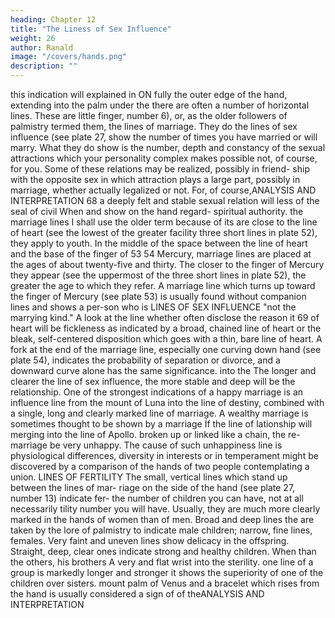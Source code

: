 ```yaml
---
heading: Chapter 12
title: "The Liness of Sex Influence"
weight: 26
author: Ranald
image: "/covers/hands.png"
description: ""
---
```



this indication will
explained in
ON
fully the outer edge of the hand, extending into the palm under the
there are often a number of horizontal lines. These are
little finger,
number 6), or, as the older
followers of palmistry termed them, the lines of marriage. They do
the lines of sex influence (see plate 27,
show the number of times you have married or will
marry. What they do show is the number, depth and constancy of the
sexual attractions which your personality complex makes possible
not, of course,
for you.
Some
of these relations
may
be realized, possibly
in friend-
ship with the opposite sex in which attraction plays a large part,
possibly in marriage, whether actually legalized or not. For, of course,ANALYSIS AND INTERPRETATION
68
a deeply
felt
and
stable sexual relation will
less of the seal of civil
When
and
show on the hand regard-
spiritual authority.
the marriage lines
I shall use the older term because of its
are close to the line of heart (see the lowest of the
greater facility
three short lines in plate 52), they apply to youth. In the middle of
the space between the line of heart and the base of the finger of
53
54
Mercury, marriage lines are placed at the ages of about twenty-five
and thirty. The closer to the finger of Mercury they appear (see the
uppermost of the three short lines in plate 52), the greater the age
to which they refer.
A marriage line which turns up toward the finger of Mercury (see
plate 53) is usually found without companion lines and shows a per-son
who
is
LINES OF SEX INFLUENCE
"not the marrying kind." A look at the line
whether
often disclose the reason
it
69
of heart will
be fickleness as indicated by
a broad, chained line of heart or the bleak, self-centered disposition
which goes with a thin, bare line of heart.
A
fork at the end of the marriage line, especially one curving down
hand (see plate 54), indicates the probability of separation
or divorce, and a downward curve alone has the same significance.
into the
The longer and clearer the line of sex influence, the more stable
and deep will be the relationship. One of the strongest indications of
a happy marriage is an influence line from the mount of Luna into
the line of destiny, combined with a single, long and clearly marked
line of marriage. A wealthy marriage is sometimes thought to be
shown by a marriage
If the line of
lationship will
merging into the line of Apollo.
broken up or linked like a chain, the re-
marriage
be very unhappy. The cause of such unhappiness
line
is
physiological differences, diversity in interests or in temperament
might be discovered by a comparison of the hands of two people
contemplating a union.
LINES OF FERTILITY
The
small, vertical lines which stand up between the lines of mar-
riage on the side of the hand (see plate 27, number 13) indicate fer-
the number of children you can have, not at all necessarily
tility
number you will have. Usually, they are much more clearly
marked in the hands of women than of men. Broad and deep lines
the
are taken by the lore of palmistry to indicate male children; narrow,
fine lines, females. Very faint and uneven lines show delicacy in
the offspring. Straight, deep, clear ones indicate strong and healthy
children.
When
than the others,
his brothers
A
very
and
flat
wrist into the
sterility.
one line of a group is markedly longer and stronger
it shows the superiority of one of the children over
sisters.
mount
palm
of
Venus and a bracelet which rises from the
hand is usually considered a sign of
of theANALYSIS AND INTERPRETATION


